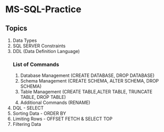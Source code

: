 # MS-SQL-Practice

## Topics
1. Data Types
2. SQL SERVER Constraints
3. DDL (Data Definition Language)
    ### List of Commands
    1. Database Management (CREATE DATABASE, DROP DATABASE)
    2. Schema Management (CREATE SCHEMA, ALTER SCHEMA, DROP SCHEMA)
    3. Table Management (CREATE TABLE,ALTER TABLE, TRUNCATE TABLE, DROP TABLE)
    4. Additional Commands (RENAME)
4. DQL - SELECT
5. Sorting Data - ORDER BY
6. Limiting Rows - OFFSET FETCH & SELECT TOP
7. Filtering Data



 
